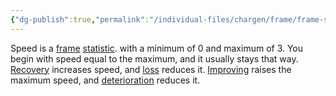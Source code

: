 ```yaml
---
{"dg-publish":true,"permalink":"/individual-files/chargen/frame/frame-statistics/speed/"}
---
```


Speed is a [frame](Frame.md) [statistic](Statistics.md). with a minimum of 0 and maximum of 3. You begin with speed equal to the maximum, and it usually stays that way. [Recovery](Recovery.md) increases speed, and [loss](Loss.md) reduces it. [Improving](Improvement.md) raises the maximum speed, and [deterioration](Deterioration.md) reduces it.